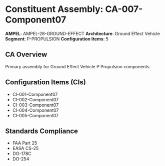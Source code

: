 # Constituent Assembly: CA-007-Component07

**AMPEL**: AMPEL-28-GROUND-EFFECT
**Architecture**: Ground Effect Vehicle
**Segment**: P-PROPULSION
**Configuration Items**: 5

## CA Overview
Primary assembly for Ground Effect Vehicle P Propulsion components.

## Configuration Items (CIs)
- CI-001-Component07
- CI-002-Component07
- CI-003-Component07
- CI-004-Component07
- CI-005-Component07

## Standards Compliance
- FAA Part 25
- EASA CS-25
- DO-178C
- DO-254
